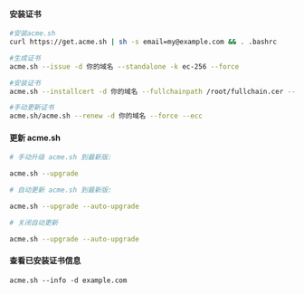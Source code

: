 #### 安装证书
```bash
#安装acme.sh
curl https://get.acme.sh | sh -s email=my@example.com && . .bashrc

#生成证书
acme.sh --issue -d 你的域名 --standalone -k ec-256 --force

#安装证书
acme.sh --installcert -d 你的域名 --fullchainpath /root/fullchain.cer --keypath /root/private.key --ecc --force

#手动更新证书
acme.sh/acme.sh --renew -d 你的域名 --force --ecc
```
#### 更新 acme.sh
```bash
# 手动升级 acme.sh 到最新版:

acme.sh --upgrade

# 自动更新 acme.sh 到最新版:

acme.sh --upgrade --auto-upgrade

# 关闭自动更新

acme.sh --upgrade --auto-upgrade
```
#### 查看已安装证书信息
    acme.sh --info -d example.com
